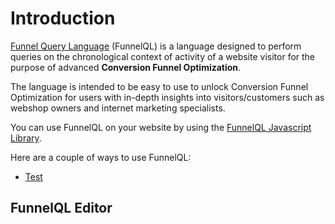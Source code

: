 # Introduction

[Funnel Query Language](https://github.com/FunnelQL/) (FunnelQL) is a language designed to perform queries on the chronological context of activity of a website visitor for the purpose of advanced **Conversion Funnel Optimization**.

The language is intended to be easy to use to unlock Conversion Funnel Optimization for users with in-depth insights into visitors/customers such as webshop owners and internet marketing specialists.

You can use FunnelQL on your website by using the [FunnelQL Javascript Library](https://github.com/FunnelQL/funnelql).

Here are a couple of ways to use FunnelQL:

* [Test](./#test)

## FunnelQL Editor

